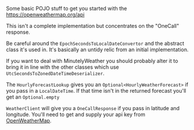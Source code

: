 Some basic POJO stuff to get you started with the https://openweathermap.org/api

This isn't a complete implementation but concentrates on the "OneCall" response.

Be careful around the `EpochSecondsToLocalDateConvertor` and the abstract class it's used in.  It's basically an untidy relic from an initial implementation.

If you want to deal with MinutelyWeather you should probably alter it to bring it in line with the other classes which use `UtcSecondsToZonedDateTimeDeserializer`.

The `HourlyForecastLookup` gives you an `Optional<HourlyWeatherForecast>` if you pass in a `LocalDateTime`.  If that time isn't in the returned forecast you'll get an `Optional.empty`

`WeatherClient` will give you a `OneCallResponse` if you pass in latitude and longitude.  You'll need to get and supply your api key from [OpenWeatherMap]('https://openweathermap.org/guide').